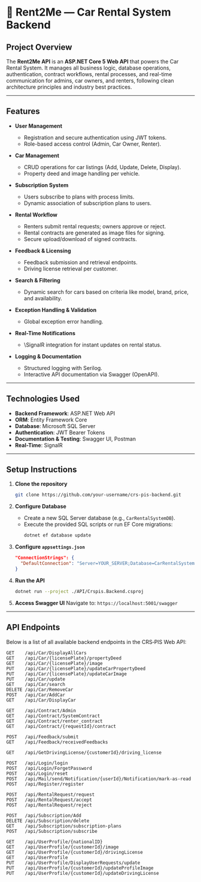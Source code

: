 # 🚗 Rent2Me — Car Rental System Backend

## Project Overview

The **Rent2Me API** is an **ASP.NET Core 5 Web API** that powers the Car Rental System. It manages all business logic, database operations, authentication, contract workflows, rental processes, and real-time communication for admins, car owners, and renters, following clean architecture principles and industry best practices.

---

## Features

- **User Management**  
  - Registration and secure authentication using JWT tokens.  
  - Role-based access control (Admin, Car Owner, Renter).

- **Car Management**  
  - CRUD operations for car listings (Add, Update, Delete, Display).  
  - Property deed and image handling per vehicle.

- **Subscription System**  
  - Users subscribe to plans with process limits.  
  - Dynamic association of subscription plans to users.

- **Rental Workflow**  
  - Renters submit rental requests; owners approve or reject.  
  - Rental contracts are generated as image files for signing.  
  - Secure upload/download of signed contracts.

- **Feedback & Licensing**  
  - Feedback submission and retrieval endpoints.  
  - Driving license retrieval per customer.

- **Search & Filtering**  
  - Dynamic search for cars based on criteria like model, brand, price, and availability.

- **Exception Handling & Validation**  
  - Global exception error handling.

- **Real-Time Notifications**  
  - \SignalR integration for instant updates on rental status.

- **Logging & Documentation**  
  - Structured logging with Serilog.  
  - Interactive API documentation via Swagger (OpenAPI).

---

## Technologies Used

- **Backend Framework**: ASP.NET Web API  
- **ORM**: Entity Framework Core  
- **Database**: Microsoft SQL Server  
- **Authentication**: JWT Bearer Tokens  
- **Documentation & Testing**: Swagger UI, Postman  
- **Real-Time**: SignalR

---

## Setup Instructions

1. **Clone the repository**
   ```bash
   git clone https://github.com/your-username/crs-pis-backend.git
   ```

2. **Configure Database**  
   - Create a new SQL Server database (e.g., `CarRentalSystemDB`).  
   - Execute the provided SQL scripts or run EF Core migrations:
     ```bash
     dotnet ef database update
     ```

3. **Configure `appsettings.json`**  
   ```json
   "ConnectionStrings": {
     "DefaultConnection": "Server=YOUR_SERVER;Database=CarRentalSystemDB;Trusted_Connection=True;"
   }
   ```

4. **Run the API**
   ```bash
   dotnet run --project ./API/Crspis.Backend.csproj
   ```

5. **Access Swagger UI**
   Navigate to: `https://localhost:5001/swagger`

---

## API Endpoints

Below is a list of all available backend endpoints in the CRS‑PIS Web API:

```
GET    /api/Car/DisplayAllCars
GET    /api/Car/{licensePlate}/propertyDeed
GET    /api/Car/{licensePlate}/image
PUT    /api/Car/{licensePlate}/updateCarPropertyDeed
PUT    /api/Car/{licensePlate}/updateCarImage
PUT    /api/Car/update
GET    /api/Car/search
DELETE /api/Car/RemoveCar
POST   /api/Car/AddCar
GET    /api/Car/DisplayCar

GET    /api/Contract/Admin
GET    /api/Contract/SystemContract
GET    /api/Contract/renter_contract
GET    /api/Contract/{requestId}/contract

POST   /api/Feedback/submit
GET    /api/Feedback/receivedFeedbacks

GET    /api/GetDrivingLicense/{customerId}/driving_license

POST   /api/Login/login
POST   /api/Login/ForgetPassword
POST   /api/Login/reset
POST   /api/Mail/send/Notification/{userId}/Notification/mark-as-read
POST   /api/Register/register

POST   /api/RentalRequest/request
POST   /api/RentalRequest/accept
POST   /api/RentalRequest/reject

POST   /api/Subscription/Add
DELETE /api/Subscription/delete
GET    /api/Subscription/subscription-plans
POST   /api/Subscription/subscribe

GET    /api/UserProfile/{nationalID}
GET    /api/UserProfile/{customerId}/image
GET    /api/UserProfile/{customerId}/drivingLicense
GET    /api/UserProfile
PUT    /api/UserProfile/DisplayUserRequests/update
PUT    /api/UserProfile/{customerId}/updateProfileImage
PUT    /api/UserProfile/{customerId}/updateDrivingLicense
```
